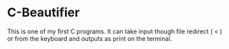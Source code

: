 # C-Beautifier
This is one of my first C programs. It can take input though file redirect ( < ) or from the keyboard and outputs as print on the terminal.
